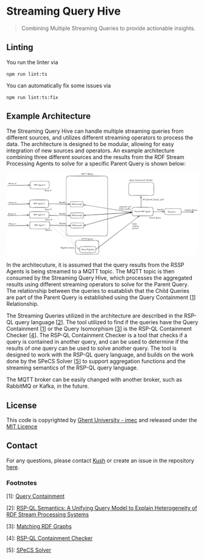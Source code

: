 # Streaming Query Hive

> Combining Multiple Streaming Queries to provide actionable insights. 

## Linting

You run the linter via 
```shell
npm run lint:ts
```

You can automatically fix some issues via
```shell
npm run lint:ts:fix
```

## Example Architecture

The Streaming Query Hive can handle multiple streaming queries from different sources, and utilizes different streaming operators to process the data. The architecture is designed to be modular, allowing for easy integration of new sources and operators. An example architecture combining three different sources and the results from the RDF Stream Processing Agents to solve for a specific Parent Query is shown below:

![Example Architecture](./images/Architecture.png)


In the architecuture, it is assumed that the query results from the RSSP Agents is being streamed to a MQTT topic. The MQTT topic is then consumed by the Streaming Query Hive, which processes the aggregated results using different streaming operators to solve for the Parent Query. The relationship between the queries to esatablish that the Child Queries are part of the Parent Query is established using the Query Containment [[1](#footnote-1)] Relationship. 

The Streaming Queries utilized in the architecture are described in the RSP-QL query language [[2](#footnote-2)]. The tool utilized to find if the queries have the Query Containment [[1](#footnote-1)] or the Query Isomorphism [[3](#footnote-3)] is the RSP-QL Containment Checker [[4](#footnote-4)]. The RSP-QL Containment Checker is a tool that checks if a query is contained in another query, and can be used to determine if the results of one query can be used to solve another query. The tool is designed to work with the RSP-QL query language, and builds on the work done by the SPeCS Solver [[5](#footnote-5)] to support aggregation functions and the streaming semantics of the RSP-QL query language.

The MQTT broker can be easily changed with another broker, such as RabbitMQ or Kafka, in the future. 

## License

This code is copyrighted by [Ghent University - imec](https://www.ugent.be/ea/idlab/en) and released under the [MIT Licence](./LICENCE) 

## Contact

For any questions, please contact [Kush](mailto:kushbisen@proton.me) or create an issue in the repository [here](https://github.com/SolidLabResearch/streaming-query-hive/issues). 

### Footnotes

[1]: <a href="https://link.springer.com/referenceworkentry/10.1007/978-0-387-39940-9_1269"> Query Containment </a>

[2]: <a href="https://www.igi-global.com/article/rsp-ql-semantics/129761">RSP-QL Semantics: A Unifying Query Model to Explain Heterogeneity of RDF Stream Processing Systems </a>

[3]: <a href="https://link.springer.com/content/pdf/10.1007/3-540-48005-6_3.pdf"> Matching RDF Graphs </a>

[4]: <a href="https://github.com/SolidLabResearch/rspql-containment-checker"> RSP-QL Containment Checker </a>

[5]: <a href="https://github.com/mirkospasic/SpeCS"> SPeCS Solver </a>